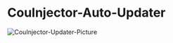 # CouInjector-Auto-Updater

![CouInjector-Updater-Picture](https://bymynix.de/couinjector/CouInjector-Auto-Updater-Picture.png)
